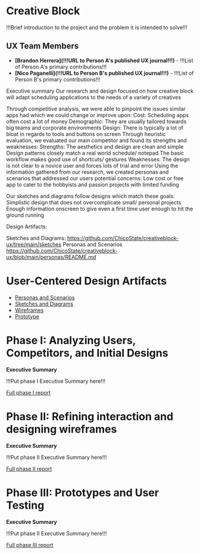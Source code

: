 # Creative Block

!!!Brief introduction to the project and the problem it is intended to solve!!!

## UX Team Members

* **[Brandon Herrera](!!!URL to Person A's published UX journal!!!)** - !!!List of Person A's primary contributions!!!
* **[Nico Paganelli](!!!URL to Person B's published UX journal!!!)** - !!!List of Person B's primary contributions!!!

Executive summary 
Our research and design focused on how creative block will adapt scheduling applications to the needs of a variety of creatives


Through competitive analysis, we were able to pinpoint the issues similar apps had which we could change or improve upon:
Cost: Scheduling apps often cost a lot of money
Demographic: They are usually tailored towards big teams and corporate environments
Design: There is typically a lot of bloat in regards to tools and buttons on screen
Through heuristic evaluation, we evaluated our main competitor and found its strengths and weaknesses:
Strengths:
The aesthetics and design are clean and simple
Design patterns closely match a real world schedule/ notepad
The basic workflow makes good use of shortcuts/ gestures
Weaknesses:
The design is not clear to a novice user and forces lots of trial and error
Using the information gathered from our research, we created personas and scenarios that addressed our users potential concerns:
Low cost or free app to cater to the hobbyists and passion projects with limited funding


Our sketches and diagrams follow designs which match these goals:
Simplistic design that does not overcomplicate small/ personal projects
Enough information onscreen to give even a first time user enough to hit the ground running


Design Artifacts:


Sketches and Diagrams:
https://github.com/ChicoState/creativeblock-ux/tree/main/sketches
Personas and Scenarios
https://github.com/ChicoState/creativeblock-ux/blob/main/personas/README.md


# User-Centered Design Artifacts

* [Personas and Scenarios](personas/)
* [Sketches and Diagrams](sketches/)
* [Wireframes](wireframes/)
* [Prototype](#)

# Phase I: Analyzing Users, Competitors, and Initial Designs

**Executive Summary**

!!!Put phase I Executive Summary here!!!

[Full phase I report](phaseI/)

# Phase II: Refining interaction and designing wireframes

**Executive Summary**

!!!Put phase II Executive Summary here!!!

[Full phase II report](phaseII/)

# Phase III: Prototypes and User Testing

**Executive Summary**

!!!Put phase II Executive Summary here!!!

[Full phase III report](phaseIII/)
